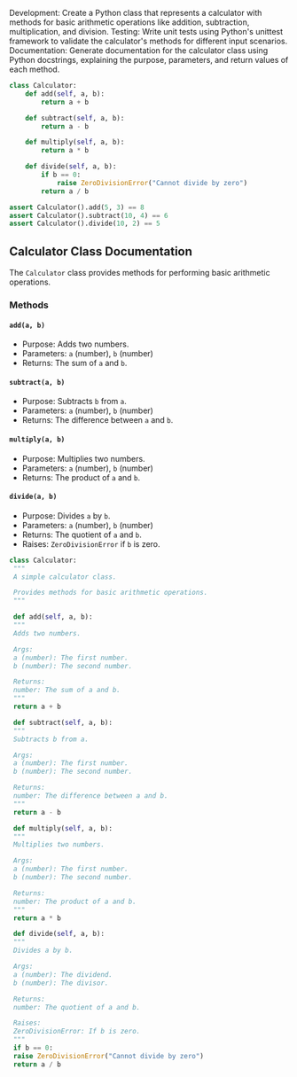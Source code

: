 

Development: Create a Python class that represents a calculator with methods for basic arithmetic operations like addition, subtraction, multiplication, and division.
Testing: Write unit tests using Python's unittest framework to validate the calculator's methods for different input scenarios.
Documentation: Generate documentation for the calculator class using Python docstrings, explaining the purpose, parameters, and return values of each method.



```python
class Calculator:
    def add(self, a, b):
        return a + b

    def subtract(self, a, b):
        return a - b

    def multiply(self, a, b):
        return a * b

    def divide(self, a, b):
        if b == 0:
            raise ZeroDivisionError("Cannot divide by zero")
        return a / b
```



```python
assert Calculator().add(5, 3) == 8
assert Calculator().subtract(10, 4) == 6
assert Calculator().divide(10, 2) == 5
```



## Calculator Class Documentation
The `Calculator` class provides methods for performing basic arithmetic operations.

### Methods

#### `add(a, b)`
*   Purpose: Adds two numbers.
*   Parameters: `a` (number), `b` (number)
*   Returns: The sum of `a` and `b`.

#### `subtract(a, b)`
*   Purpose: Subtracts `b` from `a`.
*   Parameters: `a` (number), `b` (number)
*   Returns: The difference between `a` and `b`.

#### `multiply(a, b)`
*   Purpose: Multiplies two numbers.
*   Parameters: `a` (number), `b` (number)
*   Returns: The product of `a` and `b`.

#### `divide(a, b)`
*   Purpose: Divides `a` by `b`.
*   Parameters: `a` (number), `b` (number)
*   Returns: The quotient of `a` and `b`.
*   Raises: `ZeroDivisionError` if `b` is zero.

```python
class Calculator:
 """
 A simple calculator class.

 Provides methods for basic arithmetic operations.
 """

 def add(self, a, b):
 """
 Adds two numbers.

 Args:
 a (number): The first number.
 b (number): The second number.

 Returns:
 number: The sum of a and b.
 """
 return a + b

 def subtract(self, a, b):
 """
 Subtracts b from a.

 Args:
 a (number): The first number.
 b (number): The second number.

 Returns:
 number: The difference between a and b.
 """
 return a - b

 def multiply(self, a, b):
 """
 Multiplies two numbers.

 Args:
 a (number): The first number.
 b (number): The second number.

 Returns:
 number: The product of a and b.
 """
 return a * b

 def divide(self, a, b):
 """
 Divides a by b.

 Args:
 a (number): The dividend.
 b (number): The divisor.

 Returns:
 number: The quotient of a and b.

 Raises:
 ZeroDivisionError: If b is zero.
 """
 if b == 0:
 raise ZeroDivisionError("Cannot divide by zero")
 return a / b
```

